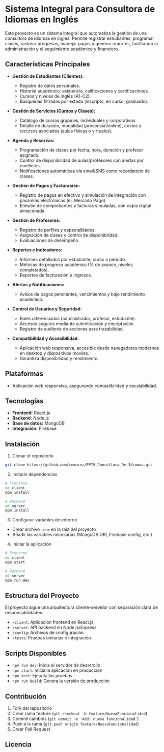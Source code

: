 # Sistema Integral para Consultora de Idiomas en Inglés

Este proyecto es un sistema integral que automatiza la gestión de una consultora de idiomas en inglés. Permite registrar estudiantes, programar clases, rastrear progresos, manejar pagos y generar reportes, facilitando la administración y el seguimiento académico y financiero.

## Características Principales

- **Gestión de Estudiantes (Clientes):**
  - Registro de datos personales.
  - Historial académico: asistencia, calificaciones y certificaciones.
  - Cursos y niveles de inglés (A1–C2).
  - Búsquedas filtradas por estado (inscripto, en curso, graduado).

- **Gestión de Servicios (Cursos y Clases):**
  - Catálogo de cursos grupales, individuales y corporativos.
  - Detalle de duración, modalidad (presencial/online), costos y recursos asociados (aulas físicas o virtuales).

- **Agenda y Reservas:**
  - Programación de clases por fecha, hora, duración y profesor asignado.
  - Control de disponibilidad de aulas/profesores con alertas por conflictos.
  - Notificaciones automáticas vía email/SMS como recordatorio de clases.

- **Gestión de Pagos y Facturación:**
  - Registro de pagos en efectivo y simulación de integración con pasarelas electrónicas (ej. Mercado Pago).
  - Emisión de comprobantes y facturas simuladas, con copia digital almacenada.

- **Gestión de Profesores:**
  - Registro de perfiles y especialidades.
  - Asignación de clases y control de disponibilidad.
  - Evaluaciones de desempeño.

- **Reportes e Indicadores:**
  - Informes detallados por estudiante, curso o período.
  - Métricas de progreso académico (% de avance, niveles completados).
  - Reportes de facturación e ingresos.

- **Alertas y Notificaciones:**
  - Avisos de pagos pendientes, vencimientos y bajo rendimiento académico.

- **Control de Usuarios y Seguridad:**
  - Roles diferenciados (administrador, profesor, estudiante).
  - Accesos seguros mediante autenticación y encriptación.
  - Registro de auditoría de acciones para trazabilidad.

- **Compatibilidad y Accesibilidad:**
  - Aplicación web responsiva, accesible desde navegadores modernos en desktop y dispositivos móviles.
  - Garantiza disponibilidad y rendimiento.

## Plataformas

- Aplicación web responsiva, asegurando compatibilidad y escalabilidad.

## Tecnologías

- **Frontend:** React.js
- **Backend:** Node.js
- **Base de datos:** MongoDB
- **Integración:** Firebase

## Instalación

1. Clonar el repositorio
```bash
git clone https://github.com/romarvz/PPIV_Consultora_De_Idiomas.git
```

2. Instalar dependencias
```bash
# Frontend
cd client
npm install

# Backend
cd server
npm install
```

3. Configurar variables de entorno
- Crear archivo `.env` en la raíz del proyecto
- Añadir las variables necesarias (MongoDB URI, Firebase config, etc.)

4. Iniciar la aplicación
```bash
# Frontend
cd client
npm start

# Backend
cd server
npm run dev
```

## Estructura del Proyecto

El proyecto sigue una arquitectura cliente-servidor con separación clara de responsabilidades:

- `/client`: Aplicación frontend en React.js
- `/server`: API backend en Node.js/Express
- `/config`: Archivos de configuración
- `/tests`: Pruebas unitarias e integración

## Scripts Disponibles

- `npm run dev`: Inicia el servidor de desarrollo
- `npm start`: Inicia la aplicación en producción
- `npm test`: Ejecuta las pruebas
- `npm run build`: Genera la versión de producción

## Contribución

1. Fork del repositorio
2. Crear rama feature (`git checkout -b feature/NuevaFuncionalidad`)
3. Commit cambios (`git commit -m 'Add: nueva funcionalidad'`)
4. Push a la rama (`git push origin feature/NuevaFuncionalidad`)
5. Crear Pull Request

## Licencia
